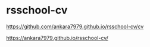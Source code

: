 # rsschool-cv
https://github.com/ankara7979.github.io/rsschool-cv/cv  

  https://ankara7979.github.io/rsschool-cv/
